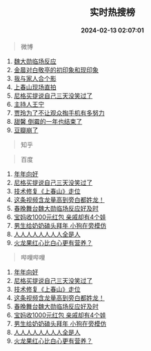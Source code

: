 <div align="center"><h2>实时热搜榜</h2><h4>2024-02-13 02:07:01</h4></div>

> 微博  

1. [魏大勋临场反应](https://s.weibo.com/weibo?q=%23%E9%AD%8F%E5%A4%A7%E5%8B%8B%E4%B8%B4%E5%9C%BA%E5%8F%8D%E5%BA%94%23&t=31&band_rank=1&Refer=top)<br />
2. [金晨对白敬亭的初印象和现印象](https://s.weibo.com/weibo?q=%23%E9%87%91%E6%99%A8%E5%AF%B9%E7%99%BD%E6%95%AC%E4%BA%AD%E7%9A%84%E5%88%9D%E5%8D%B0%E8%B1%A1%E5%92%8C%E7%8E%B0%E5%8D%B0%E8%B1%A1%23&t=31&band_rank=2&Refer=top)<br />
3. [我与家人合个影](https://s.weibo.com/weibo?q=%23%E6%88%91%E4%B8%8E%E5%AE%B6%E4%BA%BA%E5%90%88%E4%B8%AA%E5%BD%B1%23&t=31&band_rank=3&Refer=top)<br />
4. [上春山现场直拍](https://s.weibo.com/weibo?q=%23%E4%B8%8A%E6%98%A5%E5%B1%B1%E7%8E%B0%E5%9C%BA%E7%9B%B4%E6%8B%8D%23&t=31&band_rank=4&Refer=top)<br />
5. [尼格买提说自己三天没笑过了](https://s.weibo.com/weibo?q=%23%E5%B0%BC%E6%A0%BC%E4%B9%B0%E6%8F%90%E8%AF%B4%E8%87%AA%E5%B7%B1%E4%B8%89%E5%A4%A9%E6%B2%A1%E7%AC%91%E8%BF%87%E4%BA%86%23&t=31&band_rank=5&Refer=top)<br />
6. [主持人王宁](https://s.weibo.com/weibo?q=%23%E4%B8%BB%E6%8C%81%E4%BA%BA%E7%8E%8B%E5%AE%81%23&t=31&band_rank=6&Refer=top)<br />
7. [贾玲为了不让观众掏手机有多努力](https://s.weibo.com/weibo?q=%23%E8%B4%BE%E7%8E%B2%E4%B8%BA%E4%BA%86%E4%B8%8D%E8%AE%A9%E8%A7%82%E4%BC%97%E6%8E%8F%E6%89%8B%E6%9C%BA%E6%9C%89%E5%A4%9A%E5%8A%AA%E5%8A%9B%23&t=31&band_rank=7&Refer=top)<br />
8. [甜馨 倒霉的一年也结束了](https://s.weibo.com/weibo?q=%E7%94%9C%E9%A6%A8%20%E5%80%92%E9%9C%89%E7%9A%84%E4%B8%80%E5%B9%B4%E4%B9%9F%E7%BB%93%E6%9D%9F%E4%BA%86&t=31&band_rank=8&Refer=top)<br />
9. [豆瓣崩了](https://s.weibo.com/weibo?q=%E8%B1%86%E7%93%A3%E5%B4%A9%E4%BA%86&t=31&band_rank=9&Refer=top)<br />

> 知乎  


> 百度  

1. [年年向好](https://www.baidu.com/s?wd=%E5%B9%B4%E5%B9%B4%E5%90%91%E5%A5%BD&sa=fyb_news&rsv_dl=fyb_news)<br />
2. [尼格买提说自己三天没笑过了](https://www.baidu.com/s?wd=%E5%B0%BC%E6%A0%BC%E4%B9%B0%E6%8F%90%E8%AF%B4%E8%87%AA%E5%B7%B1%E4%B8%89%E5%A4%A9%E6%B2%A1%E7%AC%91%E8%BF%87%E4%BA%86&sa=fyb_news&rsv_dl=fyb_news)<br />
3. [技术修复《上春山》走位](https://www.baidu.com/s?wd=%E6%8A%80%E6%9C%AF%E4%BF%AE%E5%A4%8D%E3%80%8A%E4%B8%8A%E6%98%A5%E5%B1%B1%E3%80%8B%E8%B5%B0%E4%BD%8D&sa=fyb_news&rsv_dl=fyb_news)<br />
4. [这条视频含龙量高到旁白都姓龙！](https://www.baidu.com/s?wd=%E8%BF%99%E6%9D%A1%E8%A7%86%E9%A2%91%E5%90%AB%E9%BE%99%E9%87%8F%E9%AB%98%E5%88%B0%E6%97%81%E7%99%BD%E9%83%BD%E5%A7%93%E9%BE%99%EF%BC%81&sa=fyb_news&rsv_dl=fyb_news)<br />
5. [春晚舞台魏大勋临场反应好及时](https://www.baidu.com/s?wd=%E6%98%A5%E6%99%9A%E8%88%9E%E5%8F%B0%E9%AD%8F%E5%A4%A7%E5%8B%8B%E4%B8%B4%E5%9C%BA%E5%8F%8D%E5%BA%94%E5%A5%BD%E5%8F%8A%E6%97%B6&sa=fyb_news&rsv_dl=fyb_news)<br />
6. [宝妈收1000元红包 亲戚却有4个娃](https://www.baidu.com/s?wd=%E5%AE%9D%E5%A6%88%E6%94%B61000%E5%85%83%E7%BA%A2%E5%8C%85+%E4%BA%B2%E6%88%9A%E5%8D%B4%E6%9C%894%E4%B8%AA%E5%A8%83&sa=fyb_news&rsv_dl=fyb_news)<br />
7. [男生给奶奶磕头拜年 小狗在旁模仿](https://www.baidu.com/s?wd=%E7%94%B7%E7%94%9F%E7%BB%99%E5%A5%B6%E5%A5%B6%E7%A3%95%E5%A4%B4%E6%8B%9C%E5%B9%B4+%E5%B0%8F%E7%8B%97%E5%9C%A8%E6%97%81%E6%A8%A1%E4%BB%BF&sa=fyb_news&rsv_dl=fyb_news)<br />
8. [人人人人人人人人全是人](https://www.baidu.com/s?wd=%E4%BA%BA%E4%BA%BA%E4%BA%BA%E4%BA%BA%E4%BA%BA%E4%BA%BA%E4%BA%BA%E4%BA%BA%E5%85%A8%E6%98%AF%E4%BA%BA&sa=fyb_news&rsv_dl=fyb_news)<br />
9. [火龙果红心比白心更有营养？](https://www.baidu.com/s?wd=%E7%81%AB%E9%BE%99%E6%9E%9C%E7%BA%A2%E5%BF%83%E6%AF%94%E7%99%BD%E5%BF%83%E6%9B%B4%E6%9C%89%E8%90%A5%E5%85%BB%EF%BC%9F&sa=fyb_news&rsv_dl=fyb_news)<br />

> 哔哩哔哩  

1. [年年向好](https://www.baidu.com/s?wd=%E5%B9%B4%E5%B9%B4%E5%90%91%E5%A5%BD&sa=fyb_news&rsv_dl=fyb_news)<br />
2. [尼格买提说自己三天没笑过了](https://www.baidu.com/s?wd=%E5%B0%BC%E6%A0%BC%E4%B9%B0%E6%8F%90%E8%AF%B4%E8%87%AA%E5%B7%B1%E4%B8%89%E5%A4%A9%E6%B2%A1%E7%AC%91%E8%BF%87%E4%BA%86&sa=fyb_news&rsv_dl=fyb_news)<br />
3. [技术修复《上春山》走位](https://www.baidu.com/s?wd=%E6%8A%80%E6%9C%AF%E4%BF%AE%E5%A4%8D%E3%80%8A%E4%B8%8A%E6%98%A5%E5%B1%B1%E3%80%8B%E8%B5%B0%E4%BD%8D&sa=fyb_news&rsv_dl=fyb_news)<br />
4. [这条视频含龙量高到旁白都姓龙！](https://www.baidu.com/s?wd=%E8%BF%99%E6%9D%A1%E8%A7%86%E9%A2%91%E5%90%AB%E9%BE%99%E9%87%8F%E9%AB%98%E5%88%B0%E6%97%81%E7%99%BD%E9%83%BD%E5%A7%93%E9%BE%99%EF%BC%81&sa=fyb_news&rsv_dl=fyb_news)<br />
5. [春晚舞台魏大勋临场反应好及时](https://www.baidu.com/s?wd=%E6%98%A5%E6%99%9A%E8%88%9E%E5%8F%B0%E9%AD%8F%E5%A4%A7%E5%8B%8B%E4%B8%B4%E5%9C%BA%E5%8F%8D%E5%BA%94%E5%A5%BD%E5%8F%8A%E6%97%B6&sa=fyb_news&rsv_dl=fyb_news)<br />
6. [宝妈收1000元红包 亲戚却有4个娃](https://www.baidu.com/s?wd=%E5%AE%9D%E5%A6%88%E6%94%B61000%E5%85%83%E7%BA%A2%E5%8C%85+%E4%BA%B2%E6%88%9A%E5%8D%B4%E6%9C%894%E4%B8%AA%E5%A8%83&sa=fyb_news&rsv_dl=fyb_news)<br />
7. [男生给奶奶磕头拜年 小狗在旁模仿](https://www.baidu.com/s?wd=%E7%94%B7%E7%94%9F%E7%BB%99%E5%A5%B6%E5%A5%B6%E7%A3%95%E5%A4%B4%E6%8B%9C%E5%B9%B4+%E5%B0%8F%E7%8B%97%E5%9C%A8%E6%97%81%E6%A8%A1%E4%BB%BF&sa=fyb_news&rsv_dl=fyb_news)<br />
8. [人人人人人人人人全是人](https://www.baidu.com/s?wd=%E4%BA%BA%E4%BA%BA%E4%BA%BA%E4%BA%BA%E4%BA%BA%E4%BA%BA%E4%BA%BA%E4%BA%BA%E5%85%A8%E6%98%AF%E4%BA%BA&sa=fyb_news&rsv_dl=fyb_news)<br />
9. [火龙果红心比白心更有营养？](https://www.baidu.com/s?wd=%E7%81%AB%E9%BE%99%E6%9E%9C%E7%BA%A2%E5%BF%83%E6%AF%94%E7%99%BD%E5%BF%83%E6%9B%B4%E6%9C%89%E8%90%A5%E5%85%BB%EF%BC%9F&sa=fyb_news&rsv_dl=fyb_news)<br />
